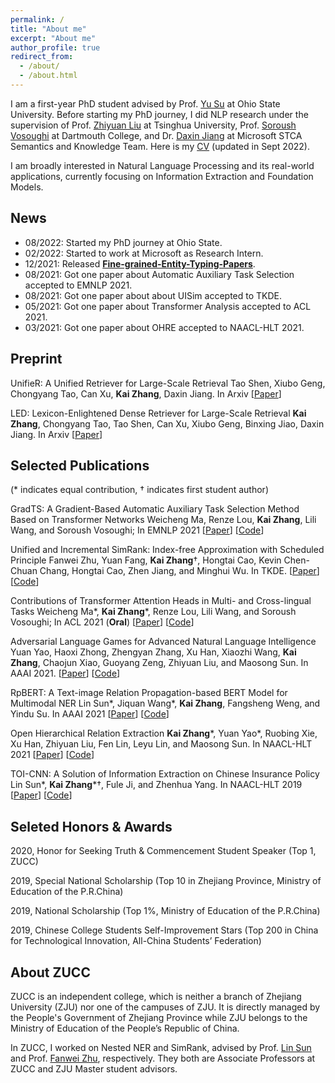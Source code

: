 ```yaml
---
permalink: /
title: "About me"
excerpt: "About me"
author_profile: true
redirect_from: 
  - /about/
  - /about.html
---
```

I am a first-year PhD student advised by Prof. [Yu Su](https://ysu1989.github.io) at Ohio State University. Before starting my PhD journey, I did NLP research under the supervision of Prof. [Zhiyuan Liu](http://nlp.csai.tsinghua.edu.cn/~lzy/) at Tsinghua University, Prof. [Soroush Vosoughi](https://www.cs.dartmouth.edu/~soroush/) at Dartmouth College, and Dr. [Daxin Jiang](https://www.microsoft.com/en-us/research/people/djiang/) at Microsoft STCA Semantics and Knowledge Team. Here is my [CV](/files/cv_open.pdf) (updated in Sept 2022).

I am broadly interested in Natural Language Processing and its real-world applications, currently focusing on Information Extraction and Foundation Models.


## News
- 08/2022: Started my PhD journey at Ohio State.
- 02/2022: Started to work at Microsoft as Research Intern.
- 12/2021: Released **[Fine-grained-Entity-Typing-Papers](https://github.com/drogozhang/Fine-grained-Entity-Typing-Papers)**.
- 08/2021: Got one paper about Automatic Auxiliary Task Selection accepted to EMNLP 2021.
- 08/2021: Got one paper about about UISim accepted to TKDE.
- 05/2021: Got one paper about Transformer Analysis accepted to ACL 2021.
- 03/2021: Got one paper about OHRE accepted to NAACL-HLT 2021.

## Preprint
UnifieR: A Unified Retriever for Large-Scale Retrieval
Tao Shen, Xiubo Geng, Chongyang Tao, Can Xu, **Kai Zhang**, Daxin Jiang. In Arxiv \[[Paper](https://arxiv.org/pdf/2205.11194.pdf)\]

LED: Lexicon-Enlightened Dense Retriever for Large-Scale Retrieval
**Kai Zhang**, Chongyang Tao, Tao Shen, Can Xu, Xiubo Geng, Binxing Jiao, Daxin Jiang. In Arxiv \[[Paper](https://arxiv.org/pdf/2208.13661.pdf)\]


## Selected Publications
(\*  indicates equal contribution, $\dagger$ indicates first student author)

GradTS: A Gradient-Based Automatic Auxiliary Task Selection Method Based on Transformer Networks
Weicheng Ma, Renze Lou, **Kai Zhang**, Lili Wang, and Soroush Vosoughi; In EMNLP 2021 \[[Paper](https://aclanthology.org/2021.emnlp-main.455.pdf)\] \[[Code](https://github.com/RenzeLou/GradTS)\]

Unified and Incremental SimRank: Index-free Approximation with Scheduled Principle
Fanwei Zhu, Yuan Fang, **Kai Zhang**$\dagger$, Hongtai Cao, Kevin Chen-Chuan Chang, Hongtai Cao, Zhen Jiang, and Minghui Wu. In TKDE. \[[Paper](https://www.computer.org/csdl/journal/tk/5555/01/09535257/1wMELvY3Tna)\]\[[Code](https://github.com/UISim2020/UISim2020)\]

Contributions of Transformer Attention Heads in Multi- and Cross-lingual Tasks
Weicheng Ma\*, **Kai Zhang**\*, Renze Lou, Lili Wang, and Soroush Vosoughi; In ACL 2021 (**Oral**) \[[Paper](https://aclanthology.org/2021.acl-long.152.pdf)\] \[[Code](https://github.com/hikari-NYU/Contributions-of-Transformer-Attention-Heads-in-Multi--and-Cross-lingual-Tasks)\]

Adversarial Language Games for Advanced Natural Language Intelligence
Yuan Yao, Haoxi Zhong, Zhengyan Zhang, Xu Han, Xiaozhi Wang, **Kai Zhang**, Chaojun Xiao, Guoyang Zeng, Zhiyuan Liu, and Maosong Sun. In AAAI 2021. \[[Paper](https://ojs.aaai.org/index.php/AAAI/article/view/17676)\] \[[Code](https://github.com/thunlp/AdversarialTaboo)\]

RpBERT: A Text-image Relation Propagation-based BERT Model for Multimodal NER
Lin Sun\*, Jiquan Wang\*, **Kai Zhang**, Fangsheng Weng, and Yindu Su. In AAAI 2021 \[[Paper](https://ojs.aaai.org/index.php/AAAI/article/view/17633)\] \[[Code](https://github.com/Multimodal-NER/RpBERT)\]

Open Hierarchical Relation Extraction
**Kai Zhang**\*, Yuan Yao\*, Ruobing Xie, Xu Han, Zhiyuan Liu, Fen Lin, Leyu Lin, and Maosong Sun. In NAACL-HLT 2021 \[[Paper](https://www.aclweb.org/anthology/2021.naacl-main.452.pdf)\] \[[Code](https://github.com/thunlp/OHRE)\]

TOI-CNN: A Solution of Information Extraction on Chinese Insurance Policy
Lin Sun\*, **Kai Zhang**\*$\dagger$, Fule Ji, and Zhenhua Yang. In NAACL-HLT 2019 \[[Paper](https://www.aclweb.org/anthology/N19-2022.pdf)\] \[[Code](https://github.com/ETIP-team/ETIP-Project)\]

## Seleted Honors & Awards

2020, Honor for Seeking Truth & Commencement Student Speaker (Top 1, ZUCC)

2019, Special National Scholarship (Top 10 in Zhejiang Province, Ministry of Education of the P.R.China)

2019, National Scholarship (Top 1%, Ministry of Education of the P.R.China)

2019, Chinese College Students Self-Improvement Stars (Top 200 in China for Technological Innovation, All-China Students’ Federation)

## About ZUCC

ZUCC is an independent college, which is neither a branch of Zhejiang University (ZJU) nor one of the campuses of  ZJU. It is directly managed by the People's Government of Zhejiang Province while ZJU belongs to the Ministry of Education of the People’s Republic of China. 

In ZUCC, I worked on Nested NER and SimRank, advised by Prof. [Lin Sun](http://jsxy.zucc.edu.cn/art/2020/4/8/art_2788_194362.html) and Prof. [Fanwei Zhu](http://jsxy.zucc.edu.cn/art/2013/4/18/art_265_94143.html), respectively. They both are Associate Professors at ZUCC and ZJU Master student advisors.



<script type='text/javascript' id='clustrmaps' src='//cdn.clustrmaps.com/map_v2.js?cl=ffffff&w=312&t=tt&d=WWgOfq4agmQMsv-liNWF_IqrTiXrb-1nqoPvyzlC238'></script>

